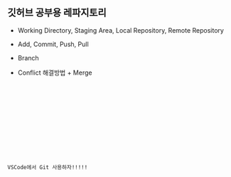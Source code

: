 ## 깃허브 공부용 레파지토리

- Working Directory, Staging Area, Local Repository, Remote Repository

- Add, Commit, Push, Pull
- Branch
- Conflict 해결방법 + Merge

<code>

<!DOCTYPE html>
<html lang="en">
<head>
  <meta charset="UTF-8">
  <meta name="viewport" content="width=device-width, initial-scale=1.0">
  <title>이건 새로운 기능!!
  </title>
</head>
<body>
  <p>VSCode에서 Git 사용하자!!!!!</p>
</body>
</html>
</code>